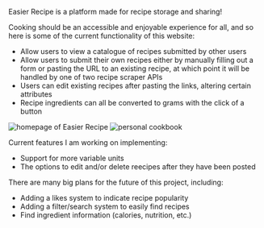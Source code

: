 Easier Recipe is a platform made for recipe storage and sharing!

Cooking should be an accessible and enjoyable experience for all, and so here is some of the current functionality of this website:

-   Allow users to view a catalogue of recipes submitted by other users
-   Allow users to submit their own recipes either by manually filling out a form or pasting the URL to an existing recipe, at which point it will be handled by one of two recipe scraper APIs
-   Users can edit existing recipes after pasting the links, altering certain attributes
-   Recipe ingredients can all be converted to grams with the click of a button

![homepage of Easier Recipe](https://imgur.com/UZyEUdg)
![personal cookbook](https://imgur.com/undefined)

Current features I am working on implementing:

-   Support for more variable units
-   The options to edit and/or delete reecipes after they have been posted

There are many big plans for the future of this project, including:

-   Adding a likes system to indicate recipe popularity
-   Adding a filter/search system to easily find recipes
-   Find ingredient information (calories, nutrition, etc.)
